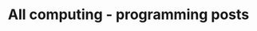 ---
layout: archive
which_category: computing/programming
title: All computing - programming posts
---